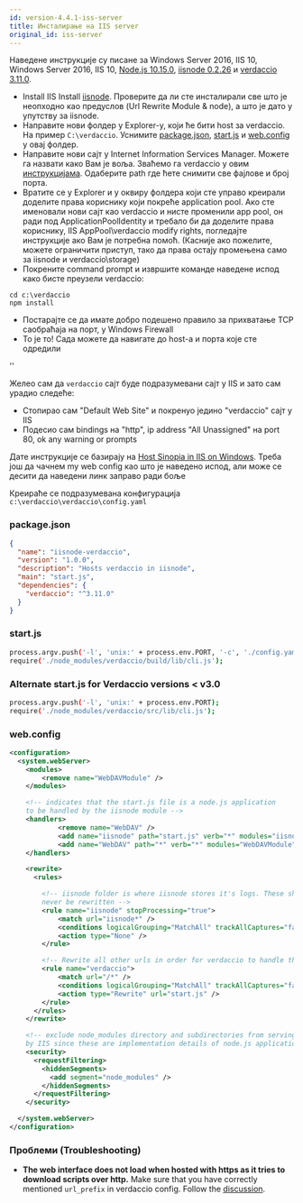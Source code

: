 ```yaml
---
id: version-4.4.1-iss-server
title: Инсталирање на IIS server
original_id: iss-server
---
```


Наведене инструкције су писане за Windows Server 2016, IIS 10, Windows Server 2016, IIS 10, [Node.js 10.15.0](https://nodejs.org/), [iisnode 0.2.26](https://github.com/Azure/iisnode) и [verdaccio 3.11.0](https://github.com/verdaccio/verdaccio).

* Install IIS Install [iisnode](https://github.com/Azure/iisnode). Проверите да ли сте инсталирали све што је неопходно као предуслов (Url Rewrite Module & node), а што је дато у упутству за iisnode.
* Направите нови фолдер у Explorer-у, који ће бити host за verdaccio. На пример `C:\verdaccio`. Уснимите [package.json](#packagejson), [start.js](#startjs) и [web.config](#webconfig) у овај фолдер.
* Направите нови сајт у Internet Information Services Manager. Можете га назвати како Вам је воља. Зваћемо га verdaccio у овим [инструкцијама](http://www.iis.net/learn/manage/configuring-security/application-pool-identities). Одаберите path где ћете снимити све фајлове и број порта.
* Вратите се у Explorer и у оквиру фолдера који сте управо креирали доделите права кориснику који покреће application pool. Ако сте именовали нови сајт као verdaccio и нисте променили app pool, он ради под ApplicationPoolIdentity и требало би да доделите права кориснику, IIS AppPool\verdaccio modify rights, погледајте инструкције ако Вам је потребна помоћ. (Касније ако пожелите, можете ограничити приступ, тако да права остају промењена само за iisnode и verdaccio\storage)
* Покрените command prompt и извршите команде наведене испод како бисте преузели verdaccio:

````
cd c:\verdaccio
npm install
````

* Постарајте се да имате добро подешено правило за прихватање TCP саобраћаја на порт, у Windows Firewall
* То је то! Сада можете да навигате до host-а и порта које сте одредили

<div id="codefund">''</div>

Желео сам да `verdaccio` сајт буде подразумевани сајт у IIS и зато сам урадио следеће:

* Стопирао сам "Default Web Site" и покренуо јединo "verdaccio" сајт у IIS
* Подесио сам bindings на "http", ip address "All Unassigned" на port 80, ok any warning or prompts

Дате инструкције се базирају на [Host Sinopia in IIS on Windows](https://gist.github.com/HCanber/4dd8409f79991a09ac75). Треба још да чачнем my web config као што је наведено испод, али може се десити да наведени линк заправо ради боље

Креираће се подразумевана конфигурација `c:\verdaccio\verdaccio\config.yaml`

### package.json

````json
{
  "name": "iisnode-verdaccio",
  "version": "1.0.0",
  "description": "Hosts verdaccio in iisnode",
  "main": "start.js",
  "dependencies": {
    "verdaccio": "^3.11.0"
  }
}
````

### start.js

````bash
process.argv.push('-l', 'unix:' + process.env.PORT, '-c', './config.yaml');
require('./node_modules/verdaccio/build/lib/cli.js');
````

### Alternate start.js for Verdaccio versions < v3.0

````bash
process.argv.push('-l', 'unix:' + process.env.PORT);
require('./node_modules/verdaccio/src/lib/cli.js');
````

### web.config

````xml
<configuration>
  <system.webServer>
    <modules>
        <remove name="WebDAVModule" />
    </modules>

    <!-- indicates that the start.js file is a node.js application
    to be handled by the iisnode module -->
    <handlers>
            <remove name="WebDAV" />
            <add name="iisnode" path="start.js" verb="*" modules="iisnode" resourceType="Unspecified" requireAccess="Execute" />
            <add name="WebDAV" path="*" verb="*" modules="WebDAVModule" resourceType="Unspecified" requireAccess="Execute" />
    </handlers>

    <rewrite>
      <rules>

        <!-- iisnode folder is where iisnode stores it's logs. These should
        never be rewritten -->
        <rule name="iisnode" stopProcessing="true">
            <match url="iisnode*" />
            <conditions logicalGrouping="MatchAll" trackAllCaptures="false" />
            <action type="None" />
        </rule>

        <!-- Rewrite all other urls in order for verdaccio to handle these -->
        <rule name="verdaccio">
            <match url="/*" />
            <conditions logicalGrouping="MatchAll" trackAllCaptures="false" />
            <action type="Rewrite" url="start.js" />
        </rule>
      </rules>
    </rewrite>

    <!-- exclude node_modules directory and subdirectories from serving
    by IIS since these are implementation details of node.js applications -->
    <security>
      <requestFiltering>
        <hiddenSegments>
          <add segment="node_modules" />
        </hiddenSegments>
      </requestFiltering>
    </security>

  </system.webServer>
</configuration>
````

### Проблеми (Troubleshooting)
- **The web interface does not load when hosted with https as it tries to download scripts over http.** Make sure that you have correctly mentioned `url_prefix` in verdaccio config. Follow the [discussion](https://github.com/verdaccio/verdaccio/issues/622).

